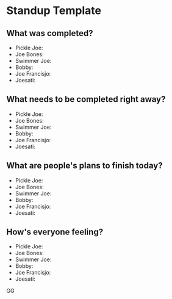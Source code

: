 # Standup Template
## What was completed?
- Pickle Joe: 
- Joe Bones: 
- Swimmer Joe: 
- Bobby: 
- Joe Francisjo: 
- Joesati: 
## What needs to be completed right away?
- Pickle Joe: 
- Joe Bones: 
- Swimmer Joe: 
- Bobby: 
- Joe Francisjo: 
- Joesati: 
## What are people's plans to finish today?
- Pickle Joe: 
- Joe Bones: 
- Swimmer Joe: 
- Bobby: 
- Joe Francisjo: 
- Joesati: 
## How's everyone feeling?
- Pickle Joe: 
- Joe Bones: 
- Swimmer Joe: 
- Bobby: 
- Joe Francisjo: 
- Joesati: 

GG
